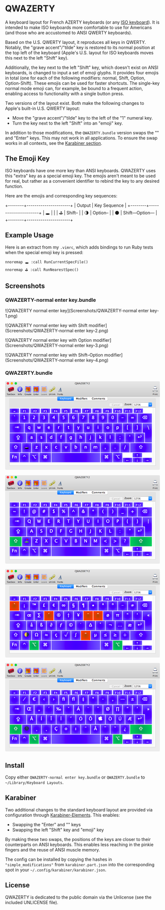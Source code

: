 QWAZERTY
========

A keyboard layout for French AZERTY keyboards (or any [ISO
keyboard](https://en.wikipedia.org/wiki/ISO/IEC_9995)). It is intended to make
ISO keyboards more comfortable to use for Americans (and those who are
accustomed to ANSI QWERTY keyboards).

Based on the U.S. QWERTY layout, it reproduces all keys in QWERTY. Notably, the
"grave accent"/"tilde" key is restored to its normal position at the top left of
the keyboard (Apple's U.S. layout for ISO keyboards moves this next to the left
"Shift" key).

Additionally, the key next to the left "Shift" key, which doesn't exist on ANSI
keyboards, is changed to input a set of emoji glyphs. It provides four emojis in
total (one for each of the following modifiers: normal, Shift, Option,
Option-Shift). These emojis can be used for faster shortcuts. The single-key
normal mode emoji can, for example, be bound to a frequent action, enabling
access to functionality with a single button press.

Two versions of the layout exist. Both make the following changes to Apple's
built-in U.S. QWERTY layout:

* Move the "grave accent"/"tilde" key to the left of the "1" numeral key.
* Turn the key next to the left "Shift" into an "emoji" key.

In addition to those modifications, the `QWAZERTY.bundle` version swaps the "\"
and "Enter" keys. This may not work in all applications. To ensure the swap
works in all contexts, see the [Karabiner section](#karabiner).


## The Emoji Key
ISO keyboards have one more key than ANSI keyboards. QWAZERTY uses this "extra"
key as a special emoji key. The emojis aren't meant to be used for real, but
rather as a convenient identifier to rebind the key to any desired function.

Here are the emojis and corresponding key sequences:

+--------+----------------------+
| Output | Key Sequence         |
+--------+----------------------+
|   🕳   | <Emoji>              |
|   ⛳   | Shift–<Emoji>        |
|   🌗   | Option–<Emoji>       |
|   🌑   | Shift—Option—<Emoji> |
+--------+----------------------+


## Example Usage
Here is an extract from my `.vimrc`, which adds bindings to run Ruby tests when
the special emoji key is pressed:

	nnoremap 🕳 :call RunCurrentSpecFile()
	nnoremap ⛳ :call RunNearestSpec()


## Screenshots

### QWAZERTY-normal enter key.bundle
![QWAZERTY normal enter key](Screenshots/QWAZERTY-normal enter key-1.png)

![QWAZERTY normal enter key with Shift modifier](Screenshots/QWAZERTY-normal enter key-2.png)

![QWAZERTY normal enter key with Option modifier](Screenshots/QWAZERTY-normal enter key-3.png)

![QWAZERTY normal enter key with Shift–Option modifier](Screenshots/QWAZERTY-normal enter key-4.png)


### QWAZERTY.bundle
![QWAZERTY](Screenshots/QWAZERTY-1.png)

![QWAZERTY with Shift modifier](Screenshots/QWAZERTY-2.png)

![QWAZERTY with Option modifier](Screenshots/QWAZERTY-3.png)

![QWAZERTY with Shift–Option modifier](Screenshots/QWAZERTY-4.png)


## Install
Copy either `QWAZERTY-normal enter key.bundle` or `QWAZERTY.bundle` to
`~/Library/Keyboard Layouts`.


## Karabiner
Two additional changes to the standard keyboard layout are provided via
configuration through [Karabiner-Elements](https://pqrs.org/osx/karabiner/).
This enables:

* Swapping the "Enter" and "\" keys
* Swapping the left "Shift" key and "emoji" key

By making these two swaps, the positions of the keys are closer to their
counterparts on ANSI keyboards. This enables less reaching in the pinkie fingers
and the reuse of ANSI muscle memory.

The config can be installed by copying the hashes in `"simple_modifications"`
from `karabiner.part.json` into the corresponding spot in your
`~/.config/karabiner/karabiner.json`.


## License
QWAZERTY is dedicated to the public domain via the Unlicense (see the included
UNLICENSE file).
